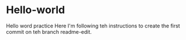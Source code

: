 # Hello-world
Hello word practice
Here I'm following teh instructions to create the first commit on teh branch readme-edit.
